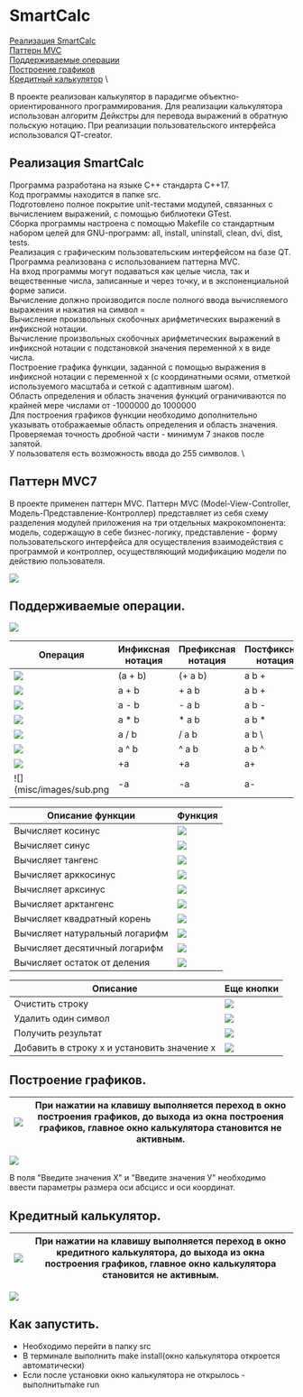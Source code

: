 # SmartCalc

[Реализация SmartCalc](#реализация-smartcalc) \
[Паттерн MVC](#паттерн-mvc) \
[Поддерживаемые операции](#поддерживаемые-операции) \
[Построение графиков](#построение-графиков) \
[Кредитный калькулятор](#кредитный-калькулятор) \





В проекте реализован калькулятор в парадигме объектно-ориентированного программирования. Для реализации калькулятора использован алгоритм Дейкстры для перевода выражений в обратную польскую нотацию. При реализации пользовательского интерфейса использовался QT-creator.

## Реализация SmartCalc
Программа разработана на языке C++ стандарта C++17. \
Код программы находится в папке src. \
Подготовлено полное покрытие unit-тестами модулей, связанных с вычислением выражений, c помощью библиотеки GTest. \
Сборка программы настроена с помощью Makefile со стандартным набором целей для GNU-программ: all, install, uninstall, clean, dvi, dist, tests. \
Реализация с графическим пользовательским интерфейсом на базе QT. \
Программа реализована с использованием паттерна MVC. \
На вход программы могут подаваться как целые числа, так и вещественные числа, записанные и через точку, и в экспоненциальной форме записи. \
Вычисление должно производится после полного ввода вычисляемого выражения и нажатия на символ = \
Вычисление произвольных скобочных арифметических выражений в инфиксной нотации. \
Вычисление произвольных скобочных арифметических выражений в инфиксной нотации с подстановкой значения переменной x в виде числа. \
Построение графика функции, заданной с помощью выражения в инфиксной нотации с переменной x  (с координатными осями, отметкой используемого масштаба и сеткой с адаптивным шагом). \
Область определения и область значения функций ограничиваются по крайней мере числами от -1000000 до 1000000 \
Для построения графиков функции необходимо дополнительно указывать отображаемые область определения и область значения. \
Проверяемая точность дробной части - минимум 7 знаков после запятой. \
У пользователя есть возможность ввода до 255 символов. \

## Паттерн MVC7
В проекте применен паттерн MVC. 
Паттерн MVC (Model-View-Controller, Модель-Представление-Контроллер) представляет из себя схему разделения модулей приложения на три отдельных макрокомпонента: модель, содержащую в себе бизнес-логику, представление - форму пользовательского интерфейса для осуществления взаимодействия с программой и контроллер, осуществляющий модификацию модели по действию пользователя.

![](misc/images/MVC-Process.png)

## Поддерживаемые операции.

![](misc/images/calc.png)


| Операция                      | Инфиксная нотация | Префиксная нотация | Постфиксная нотация |
|-------------------------------|-------------------|--------------------|---------------------|
| ![](misc/images/brackets.png) | (a + b)           | (+ a b)            | a b +               |
| ![](misc/images/sum.png)      | a + b             | + a b              | a b +               |
| ![](misc/images/sub.png)      | a - b             | - a b              | a b -               |
| ![](misc/images/mul.png)      | a * b             | * a b              | a b *               |
| ![](misc/images/div.png)      | a / b             | / a b              | a b \               |
| ![](misc/images/pow.png)      | a ^ b             | ^ a b              | a b ^               |
| ![](misc/images/sum.png)      | +a                | +a                 | a+                  |
| ![](misc/images/sub.png       | -a                | -a                 | a-                  |



| Описание функции               | Функция                              |   
|--------------------------------|--------------------------------------|  
| Вычисляет косинус              | ![](misc/images/cos.png)             |   
| Вычисляет синус                | ![](misc/images/sin.png)             |  
| Вычисляет тангенс              | ![](misc/images/tan.png)             |  
| Вычисляет арккосинус           | ![](misc/images/acos.png)            | 
| Вычисляет арксинус             | ![](misc/images/asin.png)            | 
| Вычисляет арктангенс           | ![](misc/images/atan.png)            |
| Вычисляет квадратный корень    | ![](misc/images/sqrt.png)            |
| Вычисляет натуральный логарифм | ![](misc/images/ln.png)              | 
| Вычисляет десятичный логарифм  | ![](misc/images/log.png)             |
| Вычисляет остаток от деления   | ![](misc/images/%.png)               |


| Описание                                   | Еще кнопки                     |   
|--------------------------------------------|--------------------------------|  
| Очистить строку                            | ![](misc/images/clear.png)     |   
| Удалить один символ                        | ![](misc/images/onesimb.png)   |  
| Получить результат                         | ![](misc/images/result.png)    |  
| Добавить в строку х и установить значение х| ![](misc/images/х.png)         | 


## Построение графиков.


| ![](misc/images/graph.png)                 | При нажатии на клавишу  выполняется переход в окно построения графиков, до выхода из окна построения графиков, главное окно калькулятора становится не активным.                    |   
|--------------------------------------------|--------------------------------| 


![](misc/images/graph%20window.png) 

В поля "Введите значения Х" и "Введите значения У" необходимо ввести параметры размера оси абсцисс и оси координат.


## Кредитный калькулятор.
| ![](misc/images/credit.png)                 | При нажатии на клавишу  выполняется переход в окно кредитного калькулятора, до выхода из окна построения графиков, главное окно калькулятора становится не активным.                    |   
|--------------------------------------------|--------------------------------| 


![](misc/images/credit%20window.png) 


## Как запустить.
- Необходимо перейти в папку src
- В терминале выполнить make install(окно калькулятора откроется автоматически)
- Если после установки окно калькулятора не открылось - выполнитьmake run